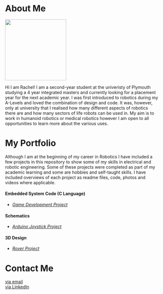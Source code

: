 # About Me

<img src="https://avatars.githubusercontent.com/u/74239304?s=460&u=567d099dca84ff35d56d2610422d12956dcb06e4&v=4" width="200">

Hi I am Rachel! I am a second-year student at the univeristy of Plymouth studying a 4 year integrated masters and currently looking for a placement year for the next academic year. I was first introduced to robotics during my A-Levels and loved the combination of design and code. It was, however, only at university that I realised how many different aspects of robotics there are and how many sectors of life robots can be used in. My aim is to work in humanoid robotics or medical robotics however I am open to all opportunities to learn more about the various uses.

# My Portfolio

Although I am at the beginning of my career in Robotics I have included a few projects in this repository to show some of my skills in electrical and robotic engineering. 
Some of these projects were completed as part of my academic learning and some are hobbies and self-taught skills. I have included overviews of each project as readme files, code, photos and videos where applicable.

####  Embedded System Code (C Language)
  - [*Game Development Project*](https://github.com/chellij/RIJ-Portfolio/tree/master/1.%20Embedded%20Systems%20-%20Game%20Dev)

#### Schematics
  - [*Arduino Joystick Project*](https://github.com/chellij/RIJ-Portfolio/tree/master/2.%20Arduino%20Joystick%20Programming) 

#### 3D Design
  - *[Rover Project](https://github.com/chellij/RIJ-Portfolio/tree/master/3.%20Buggy%20Project)*

# Contact Me

[via email](mailto:rachel.ireland-jones@students.plymouth.ac.uk)<br>
[via LinkedIn](https://www.linkedin.com/in/rachel-ireland-jones/)
